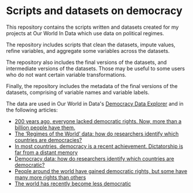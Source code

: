 # Scripts and datasets on democracy

This repository contains the scripts written and datasets created for my projects at Our World In Data which use data on political regimes.

The repository includes scripts that clean the datasets, impute values, refine variables, and aggregate some variables across the datasets.

The repository also includes the final versions of the datasets, and intermediate versions of the datasets. Those may be useful to some users who do not want certain variable transformations.

Finally, the repository includes the metadata of the final versions of the datasets, comprising of variable names and variable labels.

The data are used in Our World in Data's [Democracy Data Explorer](https://ourworldindata.org/explorers/democracy) and in the following articles:
- [200 years ago, everyone lacked democratic rights. Now, more than a billion people have them.](https://ourworldindata.org/democratic-rights)
- [The ‘Regimes of the World’ data: how do researchers identify which countries are democracies?](https://ourworldindata.org/regimes-of-the-world-data)
- [In most countries, democracy is a recent achievement. Dictatorship is far from a distant memory](https://ourworldindata.org/democracies-age)
- [Democracy data: how do researchers identify which countries are democratic?](https://ourworldindata.org/democracies-measurement)
- [People around the world have gained democratic rights, but some have many more rights than others](https://ourworldindata.org/democratic-world)
- [The world has recently become less democratic](https://ourworldindata.org/less-democratic)